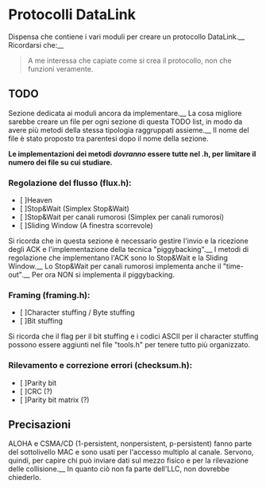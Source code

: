 # Protocolli DataLink
Dispensa che contiene i vari moduli per creare un protocollo DataLink.__
Ricordarsi che:__
> A me interessa che capiate come si crea il protocollo, non che funzioni veramente.

## TODO
Sezione dedicata ai moduli ancora da implementare.__
La cosa migliore sarebbe creare un file per ogni sezione di questa TODO list, in modo da avere più metodi della stessa tipologia raggruppati assieme.__
Il nome del file è stato proposto tra parentesi dopo il nome della sezione.

**Le implementazioni dei metodi _dovranno_ essere tutte nel .h, per limitare il numero dei file su cui studiare.**

### Regolazione del flusso (flux.h):
- [ ]Heaven
- [ ]Stop&Wait (Simplex Stop&Wait)
- [ ]Stop&Wait per canali rumorosi (Simplex per canali rumorosi)
- [ ]Sliding Window (A finestra scorrevole)

Si ricorda che in questa sezione è necessario gestire l'invio e la ricezione degli ACK e l'implementazione della tecnica "piggybacking".__
I metodi di regolazione che implementano l'ACK sono lo Stop&Wait e la Sliding Window.__
Lo Stop&Wait per canali rumorosi implementa anche il "time-out".__
Per ora NON si implementa il piggybacking.

### Framing (framing.h):
- [ ]Character stuffing / Byte stuffing
- [ ]Bit stuffing

Si ricorda che il flag per il bit stuffing e i codici ASCII per il character stuffing possono essere aggiunti nel file "tools.h" per tenere tutto più organizzato.

### Rilevamento e correzione errori (checksum.h):
- [ ]Parity bit
- [ ]CRC (?)
- [ ]Parity bit matrix (?)

## Precisazioni
ALOHA e CSMA/CD (1-persistent, nonpersistent, p-persistent) fanno parte del sottolivello MAC e sono usati per l'accesso multiplo al canale. Servono, quindi, per capire chi può inviare dati sul mezzo fisico e per la rilevazione delle collisione.__
In quanto ciò non fa parte dell'LLC, non dovrebbe chiederlo.
